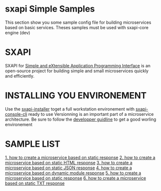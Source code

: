 # sxapi Simple Samples

This section show you some sample config file for building microservices based on basic services. Theses samples must be used with sxapi-core engine (dev) 

SXAPI
=====
SXAPI for [Simple and eXtensible Application Programming Interface](https://github.com/startxfr/sxapi-core) 
is an open-source project for building simple and small microservices quickly and efficiently.

INSTALLING YOU ENVIRONEMENT
===========================
Use the [sxapi-installer](https://github.com/startxfr/sxapi-installer/blob/dev/README.md) toget a full workstation environement with 
[sxapi-console-cli](https://github.com/startxfr/sxapi-console/blob/dev/docs/2.CLI.md) ready to use
Versionning is an important part of a microservice architecture. Be sure to follow the [developper guidline](https://github.com/startxfr/sxapi-core/blob/master/docs/2.Develop.md) to get a good worling environement

SAMPLE LIST
===========
[1. how to create a microservice based on static response](hello/README.md)
[2. how to create a microservice based on static HTML response](html/README.md)
[3. how to create a microservice based on static JSON response](json/README.md)
[4. how to create a microservice based on dynamic module response](module/README.md)
[5. how to create a microservice based on static response](ping/README.md)
[6. how to create a microservice based on static TXT response](txt/README.md)